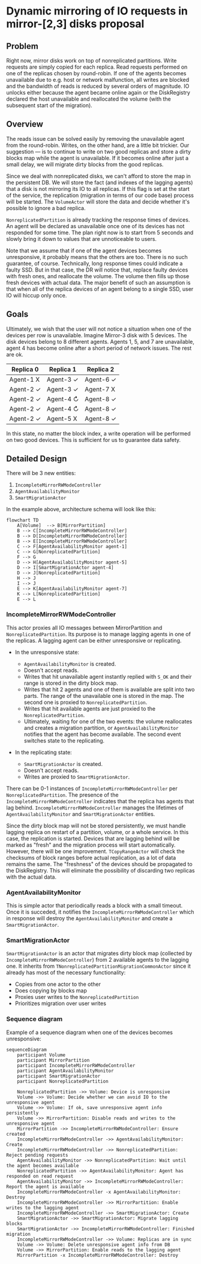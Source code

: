 # Dynamic mirroring of IO requests in mirror-[2,3] disks proposal

## Problem

Right now, mirror disks work on top of nonreplicated partitions. Write requests are simply copied for each replica. Read requests performed on one of the replicas chosen by round-robin.
If one of the agents becomes unavailable due to e.g. host or network malfunction, all writes are blocked and the bandwidth of reads is reduced by several orders of magnitude. IO unlocks either because the agent became online again or the DiskRegistry declared the host unavailable and reallocated the volume (with the subsequent start of the migration).

## Overview

The reads issue can be solved easily by removing the unavailable agent from the round-robin. Writes, on the other hand, are a little bit trickier. Our suggestion — is to continue to write on two good replicas and store a dirty blocks map while the agent is unavailable. If it becomes online after just a small delay, we will migrate dirty blocks from the good replicas.

Since we deal with nonreplicated disks, we can't afford to store the map in the persistent DB. We will store the fact (and indexes of the lagging agents) that a disk is not mirroring its IO to all replicas. If this flag is set at the start of the service, the replication (migration in terms of our code base) process will be started. The `VolumeActor` will store the data and decide whether it's possible to ignore a bad replica.

`NonreplicatedPartition` is already tracking the response times of devices. An agent will be declared as unavailable once one of its devices has not responded for some time. The plan right now is to start from 5 seconds and slowly bring it down to values that are unnoticeable to users.

Note that we assume that if one of the agent devices becomes unresponsive, it probably means that the others are too. There is no such guarantee, of course. Technically, long response times could indicate a faulty SSD. But in that case, the DR will notice that, replace faulty devices with fresh ones, and reallocate the volume. The volume then fills up those fresh devices with actual data.
The major benefit of such an assumption is that when all of the replica devices of an agent belong to a single SSD, user IO will hiccup only once.

## Goals

Ultimately, we wish that the user will not notice a situation when one of the devices per row is unavailable.
Imagine Mirror-3 disk with 5 devices. The disk devices belong to 8 different agents. Agents 1, 5, and 7 are unavailable, agent 4 has become online after a short period of network issues. The rest are ok.

| Replica 0    | Replica 1   | Replica 2 |
| ------------ | ----------- | --------- |
| Agent-1 X    | Agent-3 ✓   | Agent-6 ✓ |
| Agent-2 ✓    | Agent-3 ✓   | Agent-7 X |
| Agent-2 ✓    | Agent-4 ↻   | Agent-8 ✓ |
| Agent-2 ✓    | Agent-4 ↻   | Agent-8 ✓ |
| Agent-2 ✓    | Agent-5 X   | Agent-8 ✓ |

In this state, no matter the block index, a write operation will be performed on two good devices. This is sufficient for us to guarantee data safety.

## Detailed Design

There will be 3 new entities:
1) `IncompleteMirrorRWModeController`
2) `AgentAvailabilityMonitor`
3) `SmartMigrationActor`

In the example above, architecture schema will look like this:

```mermaid
flowchart TD
    A[Volume]  --> B[MirrorPartition]
    B --> C[IncompleteMirrorRWModeController]
    B --> D[IncompleteMirrorRWModeController]
    B --> E[IncompleteMirrorRWModeController]
    C --> F[AgentAvailabilityMonitor agent-1]
    C --> G[NonreplicatedPartition]
    F --> G
    D --> H[AgentAvailabilityMonitor agent-5]
    D --> I[SmartMigrationActor agent-4]
    D --> J[NonreplicatedPartition]
    H --> J
    I --> J
    E --> K[AgentAvailabilityMonitor agent-7]
    K --> L[NonreplicatedPartition]
    E --> L
```

### IncompleteMirrorRWModeController

This actor proxies all IO messages between MirrorPartition and `NonreplicatedPartition`. Its purpose is to manage lagging agents in one of the replicas.
A lagging agent can be either unresponsive or replicating.

- In the unresponsive state:
    - `AgentAvailabilityMonitor` is created.
    - Doesn't accept reads.
    - Writes that hit unavailable agent instantly replied with `S_OK` and their range is stored in the dirty block map.
    - Writes that hit 2 agents and one of them is available are split into two parts. The range of the unavailable one is stored in the map. The second one is proxied to `NonreplicatedPartition`.
    - Writes that hit available agents are just proxied to the `NonreplicatedPartition`.
    - Ultimately, waiting for one of the two events: the volume reallocates and creates a migration partition, or `AgentAvailabilityMonitor` notifies that the agent has become available. The second event switches state to the replicating.

- In the replicating state:
    - `SmartMigrationActor` is created.
    - Doesn't accept reads.
    - Writes are proxied to `SmartMigrationActor`.

There can be 0-1 instances of `IncompleteMirrorRWModeController` per `NonreplicatedPartition`. The presence of the `IncompleteMirrorRWModeController` indicates that the replica has agents that lag behind. `IncompleteMirrorRWModeController` manages the lifetimes of `AgentAvailabilityMonitor` and `SmartMigrationActor` entities.

Since the dirty block map will not be stored persistently, we must handle lagging replica on restart of a partition, volume, or a whole service. In this case, the replication is started. Devices that are lagging behind will be marked as "fresh" and the migration process will start automatically. However, there will be one improvement. `TCopyRangeActor` will check the checksums of block ranges before actual replication, as a lot of data remains the same.
The "freshness" of the devices should be propagated to the DiskRegistry. This will eliminate the possibility of discarding two replicas with the actual data.

### AgentAvailabilityMonitor

This is simple actor that periodically reads a block with a small timeout. Once it is succeded, it notifies the `IncompleteMirrorRWModeController` which in response will destroy the `AgentAvailabilityMonitor` and create a `SmartMigrationActor`.

### SmartMigrationActor

`SmartMigrationActor` is an actor that migrates dirty block map (collected by `IncompleteMirrorRWModeController`) from 2 available agents to the lagging one. It inherits from `TNonreplicatedPartitionMigrationCommonActor` since it already has most of the necessary functionality:
- Copies from one actor to the other
- Does copying by blocks map
- Proxies user writes to the `NonreplicatedPartition`
- Prioritizes migration over user writes

### Sequence diagram

Example of a sequence diagram when one of the devices becomes unresponsive:
```mermaid
sequenceDiagram
    participant Volume
    participant MirrorPartition
    participant IncompleteMirrorRWModeController
    participant AgentAvailabilityMonitor
    participant SmartMigrationActor
    participant NonreplicatedPartition

    NonreplicatedPartition ->> Volume: Device is unresponsive
    Volume ->> Volume: Decide whether we can avoid IO to the unresponsive agent
    Volume ->> Volume: If ok, save unresponsive agent info persistently
    Volume ->> MirrorPartition: Disable reads and writes to the unresponsive agent
    MirrorPartition ->> IncompleteMirrorRWModeController: Ensure created
    IncompleteMirrorRWModeController ->> AgentAvailabilityMonitor: Create
    IncompleteMirrorRWModeController ->> NonreplicatedPartition: Reject pending requests
    AgentAvailabilityMonitor ->> NonreplicatedPartition: Wait until the agent becomes available
    NonreplicatedPartition ->> AgentAvailabilityMonitor: Agent has responded on read request
    AgentAvailabilityMonitor ->> IncompleteMirrorRWModeController: Report the agent is available
    IncompleteMirrorRWModeController -x AgentAvailabilityMonitor: Destroy
    IncompleteMirrorRWModeController ->> MirrorPartition: Enable writes to the lagging agent
    IncompleteMirrorRWModeController ->> SmartMigrationActor: Create
    SmartMigrationActor ->> SmartMigrationActor: Migrate lagging blocks
    SmartMigrationActor ->> IncompleteMirrorRWModeController: Finished migration
    IncompleteMirrorRWModeController ->> Volume: Replicas are in sync
    Volume ->> Volume: Delete unresponsive agent info from DB
    Volume ->> MirrorPartition: Enable reads to the lagging agent
    MirrorPartition -x IncompleteMirrorRWModeController: Destroy
```

